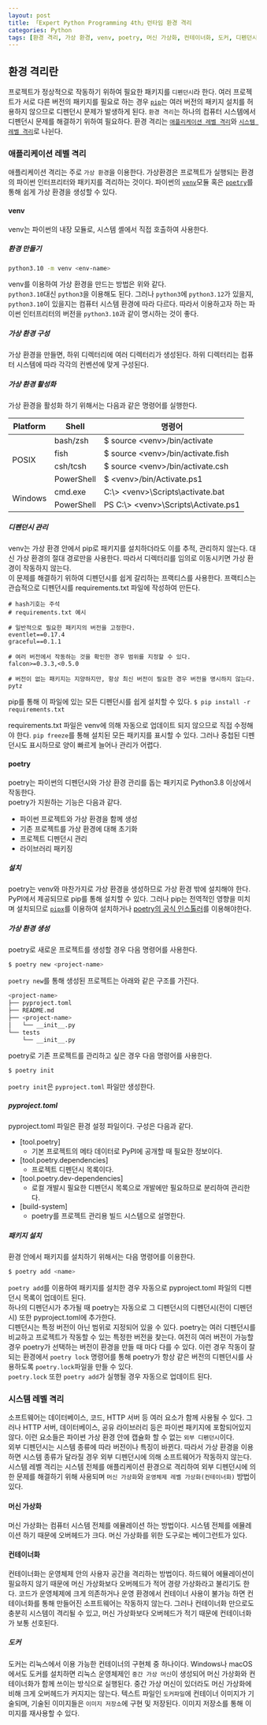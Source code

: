 ```yaml
---
layout: post
title: 「Expert Python Programming 4th」런타임 환경 격리
categories: Python
tags: [환경 격리, 가상 환경, venv, poetry, 머신 가상화, 컨테이너화, 도커, 디펜던시]
---
```

## 환경 격리란
프로젝트가 정상적으로 작동하기 위하여 필요한 패키지를 `디펜던시`라 한다. 여러 프로젝트가 서로 다른 버전의 패키지를 필요로 하는 경우 [`pip`](https://hyeonsuryu.github.io/python/2023/11/02/Expert-Python-Programming-4th-PyPI%EC%99%80-pip.html)는 여러 버전의 패키지 설치를 허용하지 않으므로 디펜던시 문제가 발생하게 된다. `환경 격리`는 하나의 컴퓨터 시스템에서 디펜던시 문제를 해결하기 위하여 필요하다. 환경 격리는 [`애플리케이션 레벨 격리`](###애플리케이션-레벨-격리)와 [`시스템 레벨 격리`](###시스템-레벨-격리)로 나뉜다.

### 애플리케이션 레벨 격리
애플리케이션 격리는 주로 `가상 환경`을 이용한다. 가상환경은 프로젝트가 실행되는 환경의 파이썬 인터프리터와 패키지를 격리하는 것이다. 파이썬의 [`venv`](https://docs.python.org/3/library/venv.html)모듈 혹은 [`poetry`](https://python-poetry.org/)를 통해 쉽게 가상 환경을 생성할 수 있다.

#### venv
venv는 파이썬의 내장 모듈로, 시스템 셸에서 직접 호출하여 사용한다.

##### 환경 만들기
```bash
python3.10 -m venv <env-name>
```
venv를 이용하여 가상 환경을 만드는 방법은 위와 같다.   
`python3.10`대신 `python3`을 이용해도 된다. 그러나  `python3`에 `python3.12`가 있을지, `python3.10`이 있을지는 컴퓨터 시스템 환경에 따라 다르다. 따라서 이용하고자 하는 파이썬 인터프리터의 버전을 `python3.10`과 같이 명시하는 것이 좋다.

##### 가상 환경 구성
가상 환경을 만들면, 하위 디렉터리에 여러 디렉터리가 생성된다. 하위 디렉터리는 컴퓨터 시스템에 따라 각각의 컨벤션에 맞게 구성된다. 

##### 가상 환경 활성화
가상 환경을 활성화 하기 위해서는 다음과 같은 명령어를 실행한다.
<table>
<thead>
  <tr>
    <th>Platform</th>
    <th>Shell</th>
    <th>명령어</th>
  </tr>
</thead>
<tbody>
  <tr>
    <td rowspan="4">POSIX</td>
    <td>bash/zsh</td>
    <td>$  source  &lt;venv&gt/bin/activate</td>
  </tr>
  <tr>
    <td>fish</td>
    <td>$ source &lt;venv&gt;/bin/activate.fish</td>
  </tr>
  <tr>
    <td>csh/tcsh</td>
    <td>$ source &lt;venv&gt;/bin/activate.csh</td>
  </tr>
  <tr>
    <td>PowerShell</td>
    <td>$ &lt;venv&gt;/bin/Activate.ps1</td>
  </tr>
  <tr>
    <td rowspan="2">Windows</td>
    <td>cmd.exe</td>
    <td>C:\&gt; &lt;venv&gt;\Scripts\activate.bat</td>
  </tr>
  <tr>
    <td>PowerShell</td>
    <td>PS C:\&gt; &lt;venv&gt;\Scripts\Activate.ps1</td>
  </tr>
</tbody>
</table>

##### 디펜던시 관리
venv는 가상 환경 안에서 pip로 패키지를 설치하더라도 이를 추적, 관리하지 않는다. 대신 가상 환경의 절대 경로만을 사용한다. 따라서 디렉터리를 임의로 이동시키면 가상 환경이 작동하지 않는다.  
이 문제를 해결하기 위하여 디펜던시를 쉽게 갈리하는 프랙티스를 사용한다. 프랙티스는 관습적으로 디펜던시를 requirements.txt 파일에 작성하여 만든다.
``` text
# hash기호는 주석
# requirements.txt 예시

# 일반적으로 필요한 패키지의 버전을 고정한다.
eventlet==0.17.4
graceful==0.1.1

# 여러 버전에서 작동하는 것을 확인한 경우 범위를 지정할 수 있다.
falcon>=0.3.3,<0.5.0

# 버전이 없는 패키지는 지양하지만, 항상 최신 버전이 필요한 경우 버전을 명시하지 않는다.
pytz
```
pip를 통해 이 파일에 있는 모든 디펜던시를 쉽게 설치할 수 있다.
`$ pip install -r requirements.txt`
  
requirements.txt 파일은 venv에 의해 자동으로 업데이트 되지 않으므로 직접 수정해야 한다. `pip freeze`를 통해 설치된 모든 패키지를 표시할 수 있다. 그러나 중첩된 디펜던시도 표시하므로 양이 빠르게 늘어나 관리가 어렵다.

#### poetry
poetry는 파이썬의 디펜던시와 가상 환경 관리를 돕는 패키지로 Python3.8 이상에서 작동한다.  
poetry가 지원하는 기능은 다음과 같다.
* 파이썬 프로젝트와 가상 환경을 함께 생성
* 기존 프로젝트를 가상 환경에 대해 초기화
* 프로젝트 디펜던시 관리
* 라이브러리 패키징

##### 설치
poetry는 venv와 마찬가지로 가상 환경을 생성하므로 가상 환경 밖에 설치해야 한다.
PyPI에서 제공되므로 pip를 통해 설치할 수 있다. 그러나 pip는 전역적인 영향을 미치며 설치되므로 [`pipx`](https://python-poetry.org/docs/#installing-with-pipx)를 이용하여 설치하거나 [poetry의 공식 인스톨러](https://python-poetry.org/docs/#installing-with-the-official-installer)를 이용해야한다.

##### 가상 환경 생성
poetry로 새로운 프로젝트를 생성할 경우 다음 명령어를 사용한다.
```bash
$ poetry new <project-name>
```
`poetry new`를 통해 생성된 프로젝트는 아래와 같은 구조를 가진다.
```bash
<project-name>
├── pyproject.toml
├── README.md
├── <project-name>
│   └── __init__.py
└── tests
    └── __init__.py
```

poetry로 기존 프로젝트를 관리하고 싶은 경우 다음 명령어를 사용한다.
```bash
$ poetry init
```
`poetry init`은 `pyproject.toml` 파일만 생성한다.

##### pyproject.toml
pyproject.toml 파일은 환경 설정 파일이다.
구성은 다음과 같다.
* [tool.poetry]
	* 기본 프로젝트의 메타 데이터로 PyPI에 공개할 때 필요한 정보이다.
* [tool.poetry.dependencies]
	* 프로젝트 디펜던시 목록이다.
* [tool.poetry.dev-dependencies]
	* 로컬 개발시 필요한 디펜던시 목록으로 개발에만 필요하므로 분리하여 관리한다.
* [build-system]
	* poetry를 프로젝트 관리용 빌드 시스템으로 설명한다.

##### 패키지 설치
환경 안에서 패키지를 설치하기 위해서는 다음 명령어를 이용한다.
```bash
$ poetry add <name>
```
`poetry add`를 이용하여 패키지를 설치한 경우 자동으로 pyproject.toml 파일의 디펜던시 목록이 업데이트 된다.  
하나의 디펜던시가 추가될 때 poetry는 자동으로 그 디펜던시의 디펜던시(전이 디펜던시) 또한 pyproject.toml에 추가한다.  
디펜던시는 특정 버전이 아닌 범위로 지정되어 있을 수 있다. poetry는 여러 디펜던시를 비교하고 프로젝트가 작동할 수 있는 특정한 버전을 찾는다.  여전히 여러 버전이 가능할 경우 poetry가 선택하는 버전이 환경을 만들 때 마다 다를 수 있다. 이런 경우 작동이 잘 되는 환경에서 `poetry lock` 명령어를 통해 poetry가 항상 같은 버전의 디펜던시를 사용하도록 `poetry.lock`파일을 만들 수 있다.  
`poetry.lock` 또한 `poetry add`가 실행될 경우 자동으로 업데이트 된다.


### 시스템 레벨 격리
소프트웨어는 데이터베이스, 코드, HTTP 서버 등 여러 요소가 함께 사용될 수 있다. 그러나 HTTP 서버, 데이터베이스, 공유 라이브러리 등은 파이썬 패키지에 포함되어있지 않다. 이런 요소들은 파이썬 가상 환경 안에 캡슐화 할 수 없는 `외부 디펜던시`이다.  
외부 디펜던시는 시스템 종류에 따라 버전이나 특징이 바뀐다. 따라서 가상 환경을 이용하면 시스템 종류가 달라질 경우 외부 디펜던시에 의해 소프트웨어가 작동하지 않는다.  
시스템 레벨 격리는 시스템 전체를 애플리케이션 환경으로 격리하여 외부 디펜던시에 의한 문제를 해결하기 위해 사용되며 `머신 가상화`와 `운영체제 레벨 가상화(컨테이너화)` 방법이 있다.

#### 머신 가상화
머신 가상화는 컴퓨터 시스템 전체를 에뮬레이션 하는 방법이다. 시스템 전체를 에뮬레이션 하기 때문에 오버헤드가 크다. 머신 가상화를 위한 도구로는 베이그런트가 있다.  

#### 컨테이너화
컨테이너화는 운영체제 안의 사용자 공간을 격리하는 방법이다. 하드웨어 에뮬레이션이 필요하지 않기 때문에 머신 가상화보다 오버헤드가 적어 경량 가상화라고 불리기도 한다. 코드가 운영체제에 크게 의존하거나 운영 환경에서 컨테이너 사용이 불가능 하면 컨테이너화를 통해 만들어진 소프트웨어는 작동하지 않는다. 그러나 컨테이너화 만으로도 충분히 시스템이 격리될 수 있고, 머신 가상화보다 오버헤드가 적기 때문에 컨테이너화가 보통 선호된다. 

##### 도커
도커는 리눅스에서 이용 가능한 컨테이너의 구현체 중 하나이다. Windows나 macOS에서도 도커를 설치하면 리눅스 운영체제인 `중간 가상 머신`이 생성되어 머신 가상화와 컨테이너화가 함께 쓰이는 방식으로 실행된다. 중간 가상 머신이 있더라도 머신 가상화에 비해 크게 오버헤드가 커지지는 않는다.
텍스트 파일인 `도커파일`에 컨테이너 이미지가 기술되며, 기술된 이미지들은 `이미지 저장소`에 구현 및 저장된다. 이미지 저장소를 통해 이미지를 재사용할 수 있다.

